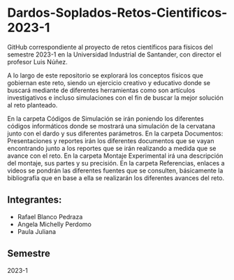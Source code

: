 # Dardos-Soplados-Retos-Cientificos-2023-1
GitHub correspondiente al proyecto de retos científicos para físicos del semestre 2023-1 en la Universidad Industrial de Santander, con director el profesor Luis Núñez.

A lo largo de este repositorio se explorará los conceptos físicos que gobiernan este reto, siendo un ejercicio creativo y educativo donde se buscará mediante de diferentes herramientas como son artículos investigativos e incluso simulaciones con el fin de buscar la mejor solución al reto planteado.

En la carpeta Códigos de Simulación se irán poniendo los diferentes códigos informáticos donde se mostrará una simulación de la cervatana junto con el dardo y sus diferentes parámetros. En la carpeta Documentos: Presentaciones y reportes irán los diferentes documentos que se vayan encontrando junto a los reportes que se irán realizando a medida que se avance con el reto. En la carpeta Montaje Experimental irá una descripción del montaje, sus partes y su precisión. En la carpeta Referencias, enlaces a videos se pondrán las diferentes fuentes que se consulten, básicamente la bibliografía que en base a ella se realizarán los diferentes avances del reto.

## Integrantes:
- Rafael Blanco Pedraza
- Angela Michelly Perdomo
- Paula Juliana

## Semestre
2023-1





